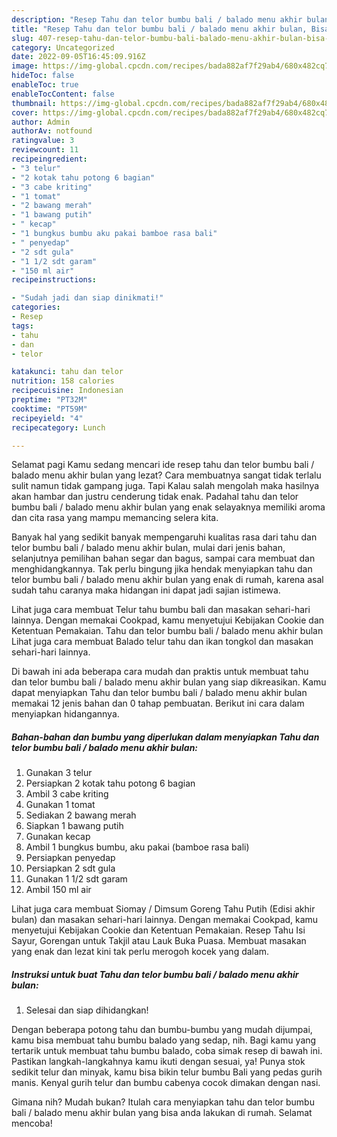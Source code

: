 ```yaml
---
description: "Resep Tahu dan telor bumbu bali / balado menu akhir bulan, Bisa Manjain Lidah"
title: "Resep Tahu dan telor bumbu bali / balado menu akhir bulan, Bisa Manjain Lidah"
slug: 407-resep-tahu-dan-telor-bumbu-bali-balado-menu-akhir-bulan-bisa-manjain-lidah
category: Uncategorized
date: 2022-09-05T16:45:09.916Z
image: https://img-global.cpcdn.com/recipes/bada882af7f29ab4/680x482cq70/tahu-dan-telor-bumbu-bali-balado-menu-akhir-bulan-foto-resep-utama.jpg
hideToc: false
enableToc: true
enableTocContent: false
thumbnail: https://img-global.cpcdn.com/recipes/bada882af7f29ab4/680x482cq70/tahu-dan-telor-bumbu-bali-balado-menu-akhir-bulan-foto-resep-utama.jpg
cover: https://img-global.cpcdn.com/recipes/bada882af7f29ab4/680x482cq70/tahu-dan-telor-bumbu-bali-balado-menu-akhir-bulan-foto-resep-utama.jpg
author: Admin
authorAv: notfound
ratingvalue: 3
reviewcount: 11
recipeingredient:
- "3 telur"
- "2 kotak tahu potong 6 bagian"
- "3 cabe kriting"
- "1 tomat"
- "2 bawang merah"
- "1 bawang putih"
- " kecap"
- "1 bungkus bumbu aku pakai bamboe rasa bali"
- " penyedap"
- "2 sdt gula"
- "1 1/2 sdt garam"
- "150 ml air"
recipeinstructions:

- "Sudah jadi dan siap dinikmati!"
categories:
- Resep
tags:
- tahu
- dan
- telor

katakunci: tahu dan telor 
nutrition: 158 calories
recipecuisine: Indonesian
preptime: "PT32M"
cooktime: "PT59M"
recipeyield: "4"
recipecategory: Lunch

---
```



Selamat pagi Kamu sedang mencari ide resep tahu dan telor bumbu bali / balado menu akhir bulan yang lezat? Cara membuatnya sangat tidak terlalu sulit namun tidak gampang juga. Tapi Kalau salah mengolah maka hasilnya akan hambar dan justru cenderung tidak enak. Padahal tahu dan telor bumbu bali / balado menu akhir bulan yang enak selayaknya memiliki aroma dan cita rasa yang mampu memancing selera kita.


Banyak hal yang sedikit banyak mempengaruhi kualitas rasa dari tahu dan telor bumbu bali / balado menu akhir bulan, mulai dari jenis bahan, selanjutnya pemilihan bahan segar dan bagus, sampai cara membuat dan menghidangkannya. Tak perlu bingung jika hendak menyiapkan tahu dan telor bumbu bali / balado menu akhir bulan yang enak di rumah, karena asal sudah tahu caranya maka hidangan ini dapat jadi sajian istimewa.

Lihat juga cara membuat Telur tahu bumbu bali dan masakan sehari-hari lainnya. Dengan memakai Cookpad, kamu menyetujui Kebijakan Cookie dan Ketentuan Pemakaian. Tahu dan telor bumbu bali / balado menu akhir bulan Lihat juga cara membuat Balado telur tahu dan ikan tongkol dan masakan sehari-hari lainnya.


Di bawah ini ada beberapa cara mudah dan praktis untuk membuat tahu dan telor bumbu bali / balado menu akhir bulan yang siap dikreasikan. Kamu dapat menyiapkan Tahu dan telor bumbu bali / balado menu akhir bulan memakai 12 jenis bahan dan 0 tahap pembuatan. Berikut ini cara dalam menyiapkan hidangannya.

<!--inarticleads1-->

##### Bahan-bahan dan bumbu yang diperlukan dalam menyiapkan Tahu dan telor bumbu bali / balado menu akhir bulan:

1. Gunakan 3 telur
1. Persiapkan 2 kotak tahu potong 6 bagian
1. Ambil 3 cabe kriting
1. Gunakan 1 tomat
1. Sediakan 2 bawang merah
1. Siapkan 1 bawang putih
1. Gunakan  kecap
1. Ambil 1 bungkus bumbu, aku pakai (bamboe rasa bali)
1. Persiapkan  penyedap
1. Persiapkan 2 sdt gula
1. Gunakan 1 1/2 sdt garam
1. Ambil 150 ml air


Lihat juga cara membuat Siomay / Dimsum Goreng Tahu Putih (Edisi akhir bulan) dan masakan sehari-hari lainnya. Dengan memakai Cookpad, kamu menyetujui Kebijakan Cookie dan Ketentuan Pemakaian. Resep Tahu Isi Sayur, Gorengan untuk Takjil atau Lauk Buka Puasa. Membuat masakan yang enak dan lezat kini tak perlu merogoh kocek yang dalam. 

<!--inarticleads2-->

##### Instruksi untuk buat Tahu dan telor bumbu bali / balado menu akhir bulan:


1. Selesai dan siap dihidangkan!

Dengan beberapa potong tahu dan bumbu-bumbu yang mudah dijumpai, kamu bisa membuat tahu bumbu balado yang sedap, nih. Bagi kamu yang tertarik untuk membuat tahu bumbu balado, coba simak resep di bawah ini. Pastikan langkah-langkahnya kamu ikuti dengan sesuai, ya! Punya stok sedikit telur dan minyak, kamu bisa bikin telur bumbu Bali yang pedas gurih manis. Kenyal gurih telur dan bumbu cabenya cocok dimakan dengan nasi. 

Gimana nih? Mudah bukan? Itulah cara menyiapkan tahu dan telor bumbu bali / balado menu akhir bulan yang bisa anda lakukan di rumah. Selamat mencoba!
